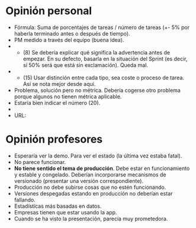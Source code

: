 # Opinión personal
* Fórmula: Suma de porcentajes de tareas / número de tareas (+- 5% por haberla terminado antes o después de tiempo).
* PM medido a través del equipo (buena idea).
* + (8) Se debería explicar qué significa la advertencia antes de empezar. En su defecto, basarla en la situación del Sprint (es decir, si 50% será que está sin exclamación). Queda mal.
* + (15) Usar distinción entre cada tipo, sea coste o proceso de tarea. Así se nota mejor desde aqui.
* Problema, solución pero no métrica. Debería cogerse otro problema porque algunos no tienen métrica aplicable.
* Estaría bien indicar el número (20).
* 
* URL:  

# Opinión profesores
* Esperaría ver la demo. Para ver el estado (la última vez estaba fatal).
* No parece funcionar.
* **No tiene sentido el tema de producción**. Debe estar en funcionamiento y estable y congelado. Deberían incorporarse mecanismos de versionado (presentar una versión correspondiente).
* Producción no debe subirse cosas que no estén funcionando.
* Versiones despegadas estando en producción no deberían estar fallando.
* Estadísticas más basadas en datos.
* Empresas tienen que estar usando la app.
* Cuando se ha visto la presentación, parecía muy prometedora.
